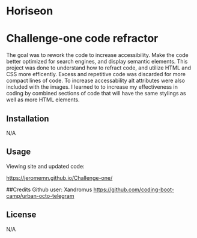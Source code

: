 # Horiseon 
# Challenge-one code refractor

The goal was to rework the code to increase accessibility. Make the code better optimized for search engines, and display semantic elements.
This project was done to understand how to refract code, and utilize HTML and CSS more efficently. Excess and repetitive code was discarded for more compact lines 
of code. To increase accessability alt attributes were also included with the images. I learned to to increase my effectiveness in coding by combined sections of code that will have the same stylings as well as more HTML elements. 

## Installation

N/A

## Usage

Viewing site and updated code:

https://jeromemn.github.io/Challenge-one/

##Credits
Github user: Xandromus
https://github.com/coding-boot-camp/urban-octo-telegram

## License
N/A
